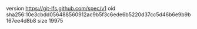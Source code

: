 version https://git-lfs.github.com/spec/v1
oid sha256:10e3cbdd056488560912ac9b5f3c6ede6b5220d37cc5d46b6e9b9b167ee4d8b8
size 19975
